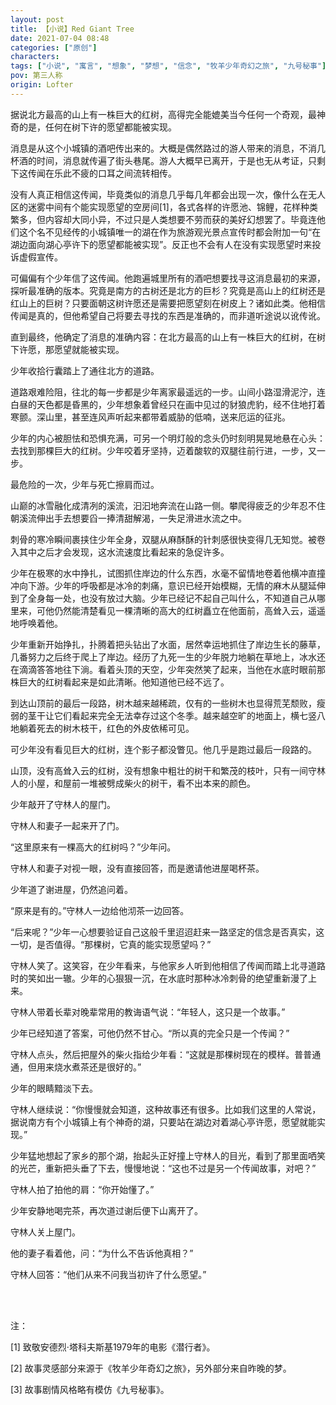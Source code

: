 ```yaml
---
layout: post
title: 【小说】Red Giant Tree
date: 2021-07-04 08:48
categories: ["原创"]
characters: 
tags: ["小说", "寓言", "想象", "梦想", "信念", "牧羊少年奇幻之旅", "九号秘事"]
pov: 第三人称
origin: Lofter
---
```


据说北方最高的山上有一株巨大的红树，高得完全能媲美当今任何一个奇观，最神奇的是，任何在树下许的愿望都能被实现。

消息是从这个小城镇的酒吧传出来的。大概是偶然路过的游人带来的消息，不消几杯酒的时间，消息就传遍了街头巷尾。游人大概早已离开，于是也无从考证，只剩下这传闻在乐此不疲的口耳之间流转相传。

没有人真正相信这传闻，毕竟类似的消息几乎每几年都会出现一次，像什么在无人区的迷雾中间有个能实现愿望的空房间[1]，各式各样的许愿池、锦鲤，花样种类繁多，但内容却大同小异，不过只是人类想要不劳而获的美好幻想罢了。毕竟连他们这个名不见经传的小城镇唯一的湖在作为旅游观光景点宣传时都会附加一句“在湖边面向湖心亭许下的愿望都能被实现”。反正也不会有人在没有实现愿望时来投诉虚假宣传。

可偏偏有个少年信了这传闻。他跑遍城里所有的酒吧想要找寻这消息最初的来源，探听最准确的版本。究竟是南方的古树还是北方的巨杉？究竟是高山上的红树还是红山上的巨树？只要面朝这树许愿还是需要把愿望刻在树皮上？诸如此类。他相信传闻是真的，但他希望自己将要去寻找的东西是准确的，而非道听途说以讹传讹。

直到最终，他确定了消息的准确内容：在北方最高的山上有一株巨大的红树，在树下许愿，那愿望就能被实现。

少年收拾行囊踏上了通往北方的道路。

道路艰难险阻，往北的每一步都是少年离家最遥远的一步。山间小路湿滑泥泞，连白昼的天色都是昏黑的，少年想象着曾经只在画中见过的豺狼虎豹，经不住地打着寒颤。深山里，甚至连风声听起来都带着威胁的低喃，送来厄运的征兆。

少年的内心被胆怯和恐惧充满，可另一个明灯般的念头仍时刻明晃晃地悬在心头：去找到那棵巨大的红树。少年咬着牙坚持，迈着酸软的双腿往前行进，一步，又一步。

最危险的一次，少年与死亡擦肩而过。

山巅的冰雪融化成清冽的溪流，汩汩地奔流在山路一侧。攀爬得疲乏的少年忍不住朝溪流伸出手去想要舀一捧清甜解渴，一失足滑进水流之中。

刺骨的寒冷瞬间裹挟住少年全身，双腿从麻酥酥的针刺感很快变得几无知觉。被卷入其中之后才会发现，这水流速度比看起来的急促许多。

少年在极寒的水中挣扎，试图抓住岸边的什么东西，水毫不留情地卷着他横冲直撞冲向下游。少年的呼吸都是冰冷的刺痛，意识已经开始模糊，无情的麻木从腿延伸到了全身每一处，也没有放过大脑。少年已经记不起自己叫什么，不知道自己从哪里来，可他仍然能清楚看见一棵清晰的高大的红树矗立在他面前，高耸入云，遥遥地呼唤着他。

少年重新开始挣扎，扑腾着把头钻出了水面，居然幸运地抓住了岸边生长的藤草，几番努力之后终于爬上了岸边。经历了九死一生的少年脱力地躺在草地上，冰水还在滴滴答答地往下淌。看着头顶的天空，少年突然笑了起来，当他在水底时眼前那株巨大的红树看起来是如此清晰。他知道他已经不远了。

到达山顶前的最后一段路，树木越来越稀疏，仅有的一些树木也显得荒芜颓败，瘦弱的茎干让它们看起来完全无法幸存过这个冬季。越来越空旷的地面上，横七竖八地躺着死去的树木枝干，红色的外皮依稀可见。

可少年没有看见巨大的红树，连个影子都没瞥见。他几乎是跑过最后一段路的。

山顶，没有高耸入云的红树，没有想象中粗壮的树干和繁茂的枝叶，只有一间守林人的小屋，和屋前一堆被劈成柴火的树干，看不出本来的颜色。

少年敲开了守林人的屋门。

守林人和妻子一起来开了门。

“这里原来有一棵高大的红树吗？”少年问。

守林人和妻子对视一眼，没有直接回答，而是邀请他进屋喝杯茶。

少年道了谢进屋，仍然追问着。

“原来是有的。”守林人一边给他沏茶一边回答。

“后来呢？”少年一心想要验证自己这般千里迢迢赶来一路坚定的信念是否真实，这一切，是否值得。“那棵树，它真的能实现愿望吗？”

守林人笑了。这笑容，在少年看来，与他家乡人听到他相信了传闻而踏上北寻道路时的笑如出一辙。少年的心狠狠一沉，在水底时那种冰冷刺骨的绝望重新漫了上来。

守林人带着长辈对晚辈常用的教诲语气说：“年轻人，这只是一个故事。”

少年已经知道了答案，可他仍然不甘心。“所以真的完全只是一个传闻？”

守林人点头，然后把屋外的柴火指给少年看：“这就是那棵树现在的模样。普普通通，但用来烧水煮茶还是很好的。”

少年的眼睛黯淡下去。

守林人继续说：“你慢慢就会知道，这种故事还有很多。比如我们这里的人常说，据说南方有个小城镇上有个神奇的湖，只要站在湖边对着湖心亭许愿，愿望就能实现。”

少年猛地想起了家乡的那个湖，抬起头正好撞上守林人的目光，看到了那里面哂笑的光芒，重新把头垂了下去，慢慢地说：“这也不过是另一个传闻故事，对吧？”

守林人拍了拍他的肩：“你开始懂了。”

少年安静地喝完茶，再次道过谢后便下山离开了。

守林人关上屋门。

他的妻子看着他，问：“为什么不告诉他真相？”

守林人回答：“他们从来不问我当初许了什么愿望。”

<br><br>

注：

[1] 致敬安德烈·塔科夫斯基1979年的电影《潜行者》。

[2] 故事灵感部分来源于《牧羊少年奇幻之旅》，另外部分来自昨晚的梦。

[3] 故事剧情风格略有模仿《九号秘事》。
